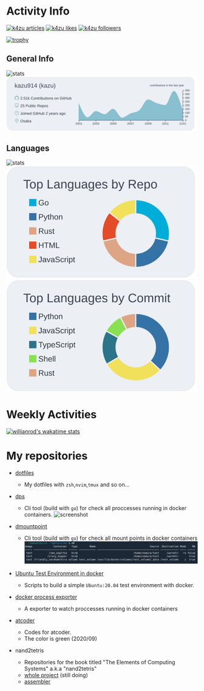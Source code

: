 # Activity Info  

[![k4zu articles](https://zenn-badge.herokuapp.com/s/k4zu/articles?style=flat)](https://zenn.dev/k4zu/articles) [![k4zu likes](https://zenn-badge.herokuapp.com/s/k4zu/likes?style=flat)](https://zenn.dev/k4zu/likes) [![k4zu followers](https://zenn-badge.herokuapp.com/s/k4zu/followers?style=flat)](https://zenn.dev/k4zu/followers)

[![trophy](https://github-profile-trophy.vercel.app/?username=kazu914&rank=SECRET,SSS,SS,S,AAA,AA,A)](https://github.com/kazu914/github-profile-trophy)
## General Info  
![stats](https://github-readme-stats.vercel.app/api?username=kazu914&count_private=true&show_icons=true&theme=algolia)  
[![](https://raw.githubusercontent.com/kazu914/kazu914/master/profile-summary-card-output/nord_bright/0-profile-details.svg)](https://github.com/vn7n24fzkq/github-profile-summary-cards)


## Languages  
![stats](https://github-readme-stats.vercel.app/api/top-langs/?username=kazu914&theme=algolia)
[![](https://raw.githubusercontent.com/kazu914/kazu914/master/profile-summary-card-output/nord_bright/1-repos-per-language.svg)](https://github.com/vn7n24fzkq/github-profile-summary-cards) [![](https://raw.githubusercontent.com/kazu914/kazu914/master/profile-summary-card-output/nord_bright/2-most-commit-language.svg)](https://github.com/vn7n24fzkq/github-profile-summary-cards)


# Weekly Activities
[![willianrod's wakatime stats](https://github-readme-stats.vercel.app/api/wakatime?username=kazu914)](https://wakatime.com/@kazu914)

# My repositories

- [dotfiles](https://github.com/kazu914/dotfiles)
    - My dotfiles with `zsh`,`nvim`,`tmux` and so on...

- [dps](https://github.com/kazu914/dps)
    - Cli tool (build with `go`) for check all proccesses running in docker containers.
    ![screenshot](https://github.com/nomura-lab/dps/raw/images/screenshot.png)
- [dmountpoint](https://github.com/kazu914/dmountpoint)
    - Cli tool (build with `go`) for check all mount points in docker containers
    ![screenshot](https://github.com/kazu914/dmountpoint/blob/images/screenshot.png)

- [Ubuntu Test Environment in docker](https://github.com/kazu914/ubuntu-test-env-in-docker)
    - Scripts to build a simple `Ubuntu:20.04` test environment with docker.

- [docker process exporter](https://github.com/kazu914/docker_process_exporter)
    - A exporter to watch proccesses running in docker containers

- [atcoder](https://github.com/kazu914/atcoder)
    - Codes for atcoder.
    - The color is green (2020/09)

- nand2tetris
  - Repositories for the book titled "The Elements of Computing Systems" a.k.a "nand2tetris"
  - [whole project](https://github.com/kazu914/nand2tetris) (still doing)
  - [assembler](https://github.com/kazu914/nand2tetris_assembler) 


